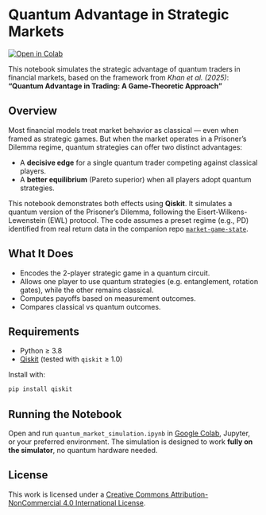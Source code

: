 # Quantum Advantage in Strategic Markets

[![Open in Colab](https://colab.research.google.com/assets/colab-badge.svg)](https://colab.research.google.com/github/FShahKhan/quantum-trading-PD/blob/main/quantum_market_simulation.ipynb)


This notebook simulates the strategic advantage of quantum traders in financial markets, based on the framework from *Khan et al. (2025)*:  
**“Quantum Advantage in Trading: A Game-Theoretic Approach”**

## Overview

Most financial models treat market behavior as classical — even when framed as strategic games. But when the market operates in a Prisoner’s Dilemma regime, quantum strategies can offer two distinct advantages:

- A **decisive edge** for a single quantum trader competing against classical players.
- A **better equilibrium** (Pareto superior) when all players adopt quantum strategies.

This notebook demonstrates both effects using **Qiskit**. It simulates a quantum version of the Prisoner’s Dilemma, following the Eisert-Wilkens-Lewenstein (EWL) protocol. The code assumes a preset regime (e.g., PD) identified from real return data in the companion repo [`market-game-state`](https://github.com/YOUR_USERNAME/market-game-state).

## What It Does

- Encodes the 2-player strategic game in a quantum circuit.
- Allows one player to use quantum strategies (e.g. entanglement, rotation gates), while the other remains classical.
- Computes payoffs based on measurement outcomes.
- Compares classical vs quantum outcomes.

## Requirements

- Python ≥ 3.8  
- [Qiskit](https://qiskit.org/documentation/) (tested with `qiskit` ≥ 1.0)

Install with:

```bash
pip install qiskit
```

## Running the Notebook

Open and run `quantum_market_simulation.ipynb` in [Google Colab](https://colab.research.google.com/), Jupyter, or your preferred environment. The simulation is designed to work **fully on the simulator**, no quantum hardware needed.

## License

This work is licensed under a [Creative Commons Attribution-NonCommercial 4.0 International License](http://creativecommons.org/licenses/by-nc/4.0/).

